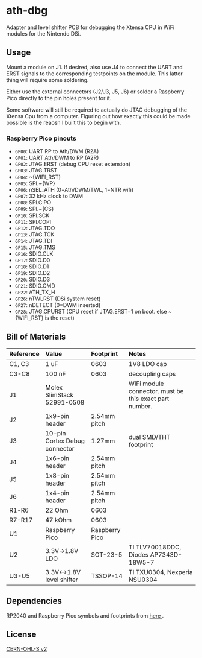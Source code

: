 # ath-dbg

Adapter and level shifter PCB for debugging the Xtensa CPU in WiFi modules for
the Nintendo DSi.

## Usage

Mount a module on J1. If desired, also use J4 to connect the UART and ERST
signals to the corresponding testpoints on the module. This latter thing will
require some soldering.

Either use the external connectors (J2/J3, J5, J6) or solder a Raspberry Pico
directly to the pin holes present for it.

Some software will still be required to actually do JTAG debugging of the Xtensa
Cpu from a computer. Figuring out how exactly this could be made possible is
the reaosn I built this to begin with.

### Raspberry Pico pinouts

* `GP00`: UART RP to Ath/DWM (R2A)
* `GP01`: UART Ath/DWM to RP (A2R)
* `GP02`: JTAG.ERST (debug CPU reset extension)
* `GP03`: JTAG.TRST
* `GP04`: ~{WIFI_RST}
* `GP05`: SPI.~{WP}
* `GP06`: nSEL_ATH (0=Ath/DWM/TWL, 1=NTR wifi)
* `GP07`: 32 kHz clock to DWM
* `GP08`: SPI.CIPO
* `GP09`: SPI.~{CS}
* `GP10`: SPI.SCK
* `GP11`: SPI.COPI
* `GP12`: JTAG.TDO
* `GP13`: JTAG.TCK
* `GP14`: JTAG.TDI
* `GP15`: JTAG.TMS
* `GP16`: SDIO.CLK
* `GP17`: SDIO.D0
* `GP18`: SDIO.D1
* `GP19`: SDIO.D2
* `GP20`: SDIO.D3
* `GP21`: SDIO.CMD
* `GP22`: ATH_TX_H
* `GP26`: nTWLRST (DSi system reset)
* `GP27`: nDETECT (0=DWM inserted)
* `GP28`: JTAG.CPURST (CPU reset if JTAG.ERST=1 on boot. else ~{WIFI_RST} is the reset)

## Bill of Materials

| Reference | Value  | Footprint           | Notes |
|:--------- |:------ |:------------------- |:----- |
| C1, C3    | 1 uF   | 0603                | 1V8 LDO cap |
| C3-C8     | 100 nF | 0603                | decoupling caps |
| J1        | Molex SlimStack 52991-0508 | | WiFi module connector. must be this exact part number. |
| J2        | 1x9-pin header | 2.54mm pitch | |
| J3        | 10-pin Cortex Debug connector | 1.27mm | dual SMD/THT footprint |
| J4        | 1x6-pin header | 2.54mm pitch | |
| J5        | 1x8-pin header | 2.54mm pitch | |
| J6        | 1x4-pin header | 2.54mm pitch | |
| R1-R6     | 22 Ohm         | 0603         | |
| R7-R17    | 47 kOhm        | 0603         | |
| U1        | Raspberry Pico | Raspberry Pico | |
| U2        | 3.3V-&gt;1.8V LDO | SOT-23-5  | TI TLV70018DDC, Diodes AP7343D-18W5-7 |
| U3-U5     | 3.3V&lt;-&gt;1.8V level shifter | TSSOP-14 | TI TXU0304, Nexperia NSU0304 |

## Dependencies

RP2040 and Raspberry Pico symbols and footprints from [here
](https://github.com/ncarandini/KiCad-RP-Pico).

## License

[CERN-OHL-S v2](./LICENSE)

